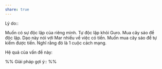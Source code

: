 ```yaml
---
share: true
---
```

Lý do:: 

Muốn có sự độc lập của riêng mình. Tự độc lập khỏi Guro. Mua cây sáo để độc lập. Dạo này nói với Mar nhiều về việc có tiền. Muốn mua cây sáo để tự kiếm được tiền. Nghĩ rằng đó là 1 cuộc cách mạng.

Hệ quả của vấn đề này:


%%
Giải pháp gợi ý:: 
%%


